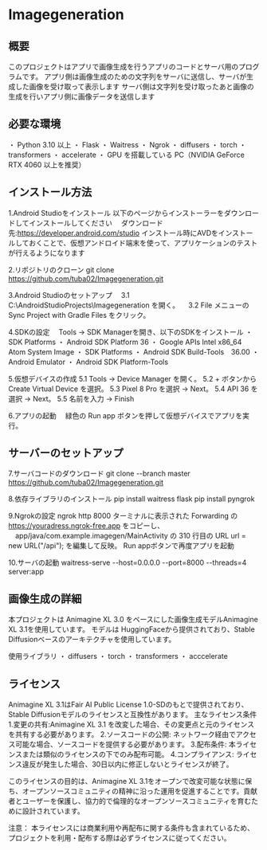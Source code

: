 # Imagegeneration

## 概要
このプロジェクトはアプリで画像生成を行うアプリのコードとサーバ用のプログラムです。
アプリ側は画像生成のための文字列をサーバに送信し、サーバが生成した画像を受け取って表示します
サーバ側は文字列を受け取ったあと画像の生成を行いアプリ側に画像データを送信します

## 必要な環境
・ Python 3.10 以上
・ Flask
・ Waitress
・ Ngrok
・ diffusers
・ torch
・ transformers
・ accelerate
・ GPU を搭載している PC（NVIDIA GeForce RTX 4060 以上を推奨）

## インストール方法
1.Android Studioをインストール
  以下のページからインストーラーをダウンロードしてインストールしてください
　ダウンロード先:https://developer.android.com/studio
 インストール時にAVDをインストールしておくことで、仮想アンドロイド端末を使って、アプリケーションのテストが行えるようになります
 
2.リポジトリのクローン
  git clone https://github.com/tuba02/Imagegeneration.git
  
3.Android Studioのセットアップ
　3.1 C:\AndroidStudioProjects\Imagegeneration を開く。
　3.2 File メニューの Sync Project with Gradle Files をクリック。

4.SDKの設定
　Tools → SDK Managerを開き、以下のSDKをインストール
  ・ SDK Platforms
    ・ Android SDK Platform 36
    ・ Google APIs Intel x86_64 Atom System Image
  ・ SDK Platforms
    ・ Android SDK Build-Tools　36.00
    ・ Android Emulator
    ・ Android SDK Platform-Tools

5.仮想デバイスの作成
  5.1 Tools → Device Manager を開く。
  5.2 + ボタンから Create Virtual Device を選択。
  5.3 Pixel 8 Pro を選択 → Next。
  5.4 API 36 を選択 → Next。
  5.5 名前を入力 → Finish
  
6.アプリの起動
　緑色の Run app ボタンを押して仮想デバイスでアプリを実行。

## サーバーのセットアップ

7.サーバコードのダウンロード
  git clone --branch master https://github.com/tuba02/Imagegeneration.git

8.依存ライブラリのインストール
  pip install waitress flask
  pip install pyngrok

9.Ngrokの設定
  ngrok http 8000
  ターミナルに表示された Forwarding の https://youradress.ngrok-free.app をコピーし、
　app/java/com.example.imagegen/MainActivity の 310 行目の URL url = new URL("/api"); を編集して反映。
  Run appボタンで再度アプリを起動

10.サーバの起動
  waitress-serve --host=0.0.0.0 --port=8000 --threads=4 server:app


## 画像生成の詳細
本プロジェクトは Animagine XL 3.0 をベースにした画像生成モデルAnimagine XL 3.1を使用しています。
モデルは HuggingFaceから提供されており、Stable Diffusionベースのアーキテクチャを使用しています。

使用ライブラリ
・ diffusers
・ torch
・ transformers
・ acccelerate

## ライセンス
Animagine XL 3.1はFair AI Public License 1.0-SDのもとで提供されており、Stable Diffusionモデルのライセンスと互換性があります。
主なライセンス条件
1.変更の共有:Animagine XL 3.1 を改変した場合、その変更点と元のライセンスを共有する必要があります。
2.ソースコードの公開: ネットワーク経由でアクセス可能な場合、ソースコードを提供する必要があります。
3.配布条件: 本ライセンスまたは類似のライセンスの下でのみ配布可能。
4.コンプライアンス: ライセンス違反が発生した場合、30日以内に修正しないとライセンスが終了。

このライセンスの目的は、Animagine XL 3.1をオープンで改変可能な状態に保ち、オープンソースコミュニティの精神に沿った運用を促進することです。貢献者とユーザーを保護し、協力的で倫理的なオープンソースコミュニティを育むために設計されています。


注意：
本ライセンスには商業利用や再配布に関する条件も含まれているため、プロジェクトを利用・配布する際は必ずライセンスに従ってください。




  
